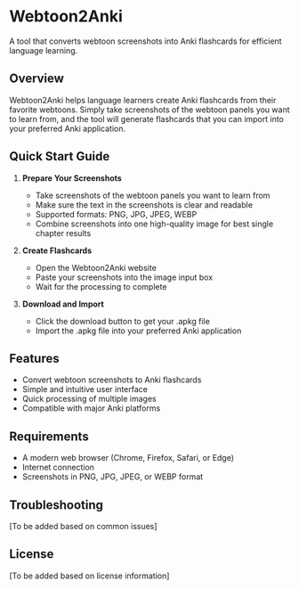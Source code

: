 # Webtoon2Anki

A tool that converts webtoon screenshots into Anki flashcards for efficient language learning.

## Overview

Webtoon2Anki helps language learners create Anki flashcards from their favorite webtoons. Simply take screenshots of the webtoon panels you want to learn from, and the tool will generate flashcards that you can import into your preferred Anki application.

## Quick Start Guide

1. **Prepare Your Screenshots**
   - Take screenshots of the webtoon panels you want to learn from
   - Make sure the text in the screenshots is clear and readable
   - Supported formats: PNG, JPG, JPEG, WEBP
   - Combine screenshots into one high-quality image for best single chapter results

2. **Create Flashcards**
   - Open the Webtoon2Anki website
   - Paste your screenshots into the image input box
   - Wait for the processing to complete

3. **Download and Import**
   - Click the download button to get your .apkg file
   - Import the .apkg file into your preferred Anki application

## Features

- Convert webtoon screenshots to Anki flashcards
- Simple and intuitive user interface
- Quick processing of multiple images
- Compatible with major Anki platforms

## Requirements

- A modern web browser (Chrome, Firefox, Safari, or Edge)
- Internet connection
- Screenshots in PNG, JPG, JPEG, or WEBP format

## Troubleshooting

[To be added based on common issues]

## License

[To be added based on license information] 